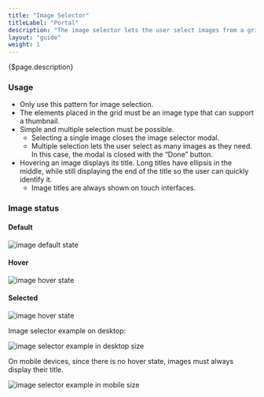 ```yaml
---
title: "Image Selector"
titleLabel: "Portal"
description: "The image selector lets the user select images from a grid, prioritizing over other metadata."
layout: "guide"
weight: 1
---
```


<div class="page-description">{$page.description}</div>

### Usage

* Only use this pattern for image selection.
* The elements placed in the grid must be an image type that can support a thumbnail.
* Simple and multiple selection must be possible.
    * Selecting a single image closes the image selector modal.
    * Multiple selection lets the user select as many images as they need. In this case, the modal is closed with the “Done” button.
* Hovering an image displays its title. Long titles have ellipsis in the middle, while still displaying the end of the title so the user can quickly identify it.
    * Image titles are always shown on touch interfaces.


### Image status

#### Default

![image default state](../../../images/ImageSelectorImageDefault.jpg)

#### Hover

![image hover state](../../../images/ImageSelectorImageHover.jpg)

#### Selected

![image hover state](../../../images/ImageSelectorImageSelected.jpg)

Image selector example on desktop:

![image selector example in desktop size](../../../images/ImageSelector.jpg)

On mobile devices, since there is no hover state, images must always display their title.

![image selector example in mobile size](../../../images/ImageSelectorMobile.jpg)
